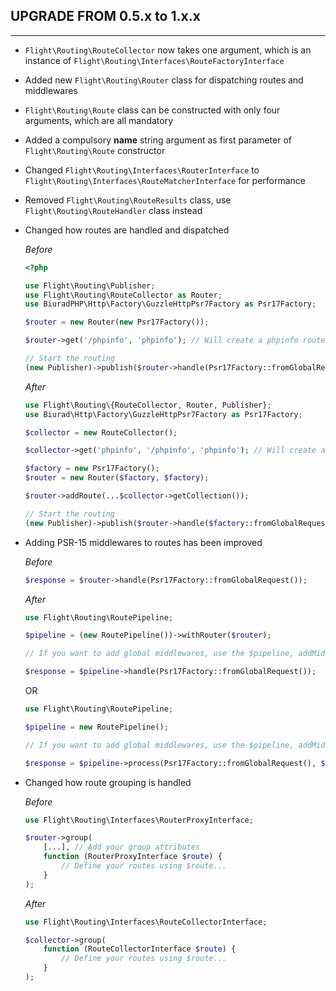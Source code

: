 ## UPGRADE FROM 0.5.x to 1.x.x

---

-   `Flight\Routing\RouteCollector` now takes one argument, which is an instance of `Flight\Routing\Interfaces\RouteFactoryInterface`
-   Added new `Flight\Routing\Router` class for dispatching routes and middlewares
-   `Flight\Routing\Route` class can be constructed with only four arguments, which are all mandatory
-   Added a compulsory **name** string argument as first parameter of `Flight\Routing\Route` constructor
-   Changed `Flight\Routing\Interfaces\RouterInterface` to `Flight\Routing\Interfaces\RouteMatcherInterface` for performance
-   Removed `Flight\Routing\RouteResults` class, use `Flight\Routing\RouteHandler` class instead
-   Changed how routes are handled and dispatched

    _Before_

    ```php
    <?php

    use Flight\Routing\Publisher;
    use Flight\Routing\RouteCollector as Router;
    use BiuradPHP\Http\Factory\GuzzleHttpPsr7Factory as Psr17Factory;

    $router = new Router(new Psr17Factory());

    $router->get('/phpinfo', 'phpinfo'); // Will create a phpinfo route.

    // Start the routing
    (new Publisher)->publish($router->handle(Psr17Factory::fromGlobalRequest()));
    ```

    _After_

    ```php
    use Flight\Routing\{RouteCollector, Router, Publisher};
    use Biurad\Http\Factory\GuzzleHttpPsr7Factory as Psr17Factory;

    $collector = new RouteCollector();

    $collector->get('phpinfo', '/phpinfo', 'phpinfo'); // Will create a phpinfo route.

    $factory = new Psr17Factory();
    $router = new Router($factory, $factory);

    $router->addRoute(...$collector->getCollection());

    // Start the routing
    (new Publisher)->publish($router->handle($factory::fromGlobalRequest()));
    ```

-   Adding PSR-15 middlewares to routes has been improved

    _Before_

    ```php
    $response = $router->handle(Psr17Factory::fromGlobalRequest());
    ```

    _After_

    ```php
    use Flight\Routing\RoutePipeline;

    $pipeline = (new RoutePipeline())->withRouter($router);

    // If you want to add global middlewares, use the $pipeline, addMiddleware method.

    $response = $pipeline->handle(Psr17Factory::fromGlobalRequest());
    ```

    OR

    ```php
    use Flight\Routing\RoutePipeline;

    $pipeline = new RoutePipeline();

    // If you want to add global middlewares, use the $pipeline, addMiddleware method.

    $response = $pipeline->process(Psr17Factory::fromGlobalRequest(), $router);
    ```

-   Changed how route grouping is handled

    _Before_

    ```php
    use Flight\Routing\Interfaces\RouterProxyInterface;

    $router->group(
        [...], // Add your group attributes
        function (RouterProxyInterface $route) {
            // Define your routes using $route...
        }
    );
    ```

    _After_

    ```php
    use Flight\Routing\Interfaces\RouteCollectorInterface;

    $collector->group(
        function (RouteCollectorInterface $route) {
            // Define your routes using $route...
        }
    );
    ```
